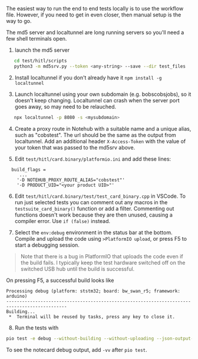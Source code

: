 The easiest way to run the end to end tests locally is to use the workflow file. However, if you need to get in even closer, then manual setup is the way to go.

The md5 server and localtunnel are long running servers so you'll need a few shell terminals open.

1. launch the md5 server

```bash
   cd test/hitl/scripts
   python3 -m md5srv.py --token <any-string> --save --dir test_files
```

2. Install localtunnel if you don't already have it `npm install -g localtunnel`

3. Launch localtunnel using your own subdomain (e.g. bobscobsjobs), so it doesn't keep changing. Localtunnel can crash when the server port goes away, so may need to be relauched.

```bash
   npx localtunnel -p 8080 -s <mysubdomain>
```

4. Create a proxy route in Notehub with a suitable name and a unique alias, such as "cobstest". The url should be the same as the output from localtunnel. Add an additional header `X-Access-Token` with the value of your token that was passed to the md5srv above.

5. Edit `test/hitl/card.binary/platformio.ini` and add these lines:
```
  build_flags =
     ...
	'-D NOTEHUB_PROXY_ROUTE_ALIAS="cobstest"'
	'-D PRODUCT_UID="<your product UID>"'
```

6. Edit `test/hitl/card.binary/test/test_card_binary.cpp` in VSCode. To run just selected tests you can comment out any macros in the `testsuite_card_binary()` function or add a filter. Commenting out functions doesn't work because they are then unused, causing a compiler error. Use `if (false)` instead.

7. Select the `env:debug` environment in the status bar at the bottom. Compile and upload the code using `>PlatformIO upload`, or press F5 to start a debugging session.

> Note that there is a bug in PlatformIO that uploads the code even if the build fails. I typically keep the test hardware switched off on the switched USB hub until the build is successful.

On pressing F5, a successful build looks like

```
Processing debug (platform: ststm32; board: bw_swan_r5; framework: arduino)
---------------------------------------------------------------------------------------------
Building...
 *  Terminal will be reused by tasks, press any key to close it.
```

8. Run the tests with
```bash
pio test -e debug --without-building --without-uploading --json-output-path test.json --junit-output-path test.xml
```

To see the notecard debug output, add `-vv` after `pio test`.